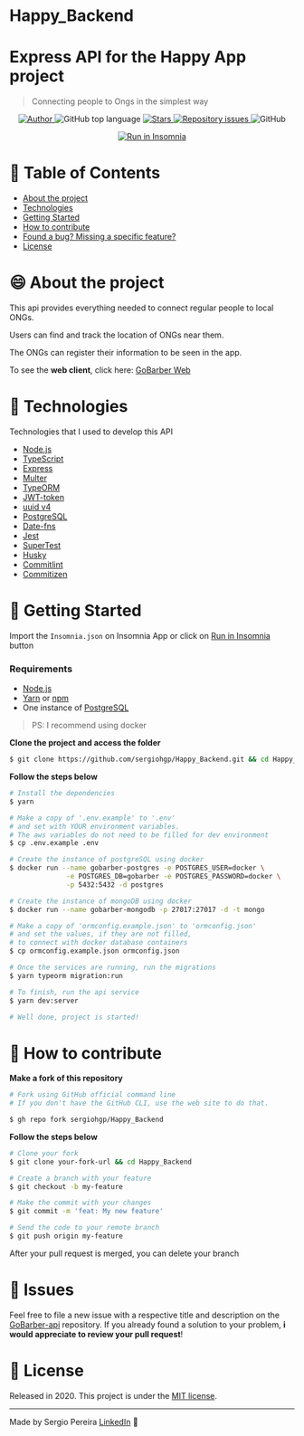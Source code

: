 # Happy_Backend

# Express API for the Happy App project

> Connecting people to Ongs in the simplest way

<p align="center">
  <a href="https://www.linkedin.com/in/sergio-hg-pereira/" target="_blank" rel="noopener noreferrer">
    <img alt="Author" src="https://img.shields.io/badge/Author-sergiohgp-%23FF9000">
  </a>
  
  <img alt="GitHub top language" src="https://img.shields.io/github/languages/top/sergiohgp/GoStack_GoBarber?color=%23FF9000">

  <a href="https://github.com/tiago-web/GoBarber-api/stargazers">
    <img alt="Stars" src="https://img.shields.io/github/stars/sergiohgp/GoStack_GoBarber?color=%23FF9000" />
   </a>

  <a href="https://github.com/tiago-web/GoBarber-api/issues">
    <img alt="Repository issues" src="https://img.shields.io/github/issues/sergiohgp/GoStack_GoBarber?color=%23FF9000">
  </a>

  <img alt="GitHub" src="https://img.shields.io/github/license/sergiohgp/GoStack_GoBarber?color=%23FF9000">
</p>

<p id="insomniaButton" align="center">
  <a href="https://insomnia.rest/run/?label=GoStack_GoBarber&uri=https%3A%2F%2Fraw.githubusercontent.com%2Fsergiohgp%2FGoStack_GoBarber%2Fmaster%2FInsomnia.json" target="_blank"><img src="https://insomnia.rest/images/run.svg" alt="Run in Insomnia"></a>
</p>

# :pushpin: Table of Contents

* [About the project](#smile-about-the-project)
* [Technologies](#rocket-technologies)
* [Getting Started](#checkered_flag-getting-started)
* [How to contribute](#thinking-how-to-contribute)
* [Found a bug? Missing a specific feature?](#hammer-issues)
* [License](#book-license)



# :smile: About the project

This api provides everything needed to connect regular people to local ONGs.

Users can find and track the location of ONGs near them.

The ONGs can register their information to be seen in the app.

To see the **web client**, click here: [GoBarber Web](https://github.com/sergiohgp/Happy_Web)<br />

# :rocket: Technologies

Technologies that I used to develop this API

- [Node.js](https://nodejs.org/en/)
- [TypeScript](https://www.typescriptlang.org/)
- [Express](https://expressjs.com/pt-br/)
- [Multer](https://github.com/expressjs/multer)
- [TypeORM](https://typeorm.io/#/)
- [JWT-token](https://jwt.io/)
- [uuid v4](https://github.com/thenativeweb/uuidv4/)
- [PostgreSQL](https://www.postgresql.org/)
- [Date-fns](https://date-fns.org/)
- [Jest](https://jestjs.io/)
- [SuperTest](https://github.com/visionmedia/supertest)
- [Husky](https://github.com/typicode/husky)
- [Commitlint](https://github.com/conventional-changelog/commitlint)
- [Commitizen](https://github.com/commitizen/cz-cli)


# :checkered_flag: Getting Started

Import the `Insomnia.json` on Insomnia App or click on [Run in Insomnia](#insomniaButton) button

### Requirements

- [Node.js](https://nodejs.org/en/)
- [Yarn](https://classic.yarnpkg.com/) or [npm](https://www.npmjs.com/)
- One instance of [PostgreSQL](https://www.postgresql.org/)

> PS: I recommend using docker

**Clone the project and access the folder**

```bash
$ git clone https://github.com/sergiohgp/Happy_Backend.git && cd Happy_Backend
```

**Follow the steps below**

```bash
# Install the dependencies
$ yarn

# Make a copy of '.env.example' to '.env'
# and set with YOUR environment variables.
# The aws variables do not need to be filled for dev environment
$ cp .env.example .env

# Create the instance of postgreSQL using docker
$ docker run --name gobarber-postgres -e POSTGRES_USER=docker \
              -e POSTGRES_DB=gobarber -e POSTGRES_PASSWORD=docker \
              -p 5432:5432 -d postgres

# Create the instance of mongoDB using docker
$ docker run --name gobarber-mongodb -p 27017:27017 -d -t mongo

# Make a copy of 'ormconfig.example.json' to 'ormconfig.json'
# and set the values, if they are not filled,
# to connect with docker database containers
$ cp ormconfig.example.json ormconfig.json

# Once the services are running, run the migrations
$ yarn typeorm migration:run

# To finish, run the api service
$ yarn dev:server

# Well done, project is started!
```

# :thinking: How to contribute

**Make a fork of this repository**

```bash
# Fork using GitHub official command line
# If you don't have the GitHub CLI, use the web site to do that.

$ gh repo fork sergiohgp/Happy_Backend
```

**Follow the steps below**

```bash
# Clone your fork
$ git clone your-fork-url && cd Happy_Backend

# Create a branch with your feature
$ git checkout -b my-feature

# Make the commit with your changes
$ git commit -m 'feat: My new feature'

# Send the code to your remote branch
$ git push origin my-feature
```

After your pull request is merged, you can delete your branch

# :hammer: Issues

Feel free to file a new issue with a respective title and description on the [GoBarber-api](https://github.com/sergiohgp/Happy_Backend/issues) repository. 
If you already found a solution to your problem, **i would appreciate to review your pull request**!


# :book: License

Released in 2020.
This project is under the [MIT license](https://github.com/sergiohgp/GoStack_GoBarber/blob/master/LICENSE).

---


Made by Sergio Pereira [LinkedIn](https://www.linkedin.com/in/sergio-hg-pereira) 🚀
